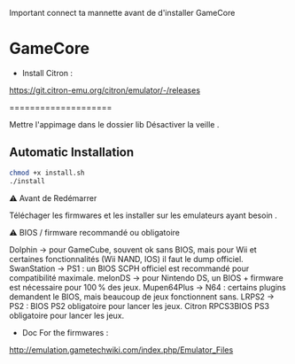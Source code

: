 
Important connect ta mannette avant de d'installer GameCore 

# GameCore

- Install Citron :

[https://git.citron-emu.org/citron/emulator/-/releases
](https://git.citron-emu.org/citron/emulator/-/releases)

====================


Mettre l'appimage dans le dossier lib
Désactiver la veille .

## Automatic Installation
```sh
chmod +x install.sh
./install
```
⚠️ Avant de Redémarrer

Téléchager les firmwares et les installer sur les emulateurs ayant besoin .


⚠️ BIOS / firmware recommandé ou obligatoire

Dolphin → pour GameCube, souvent ok sans BIOS, mais pour Wii et certaines fonctionnalités (Wii NAND, IOS) il faut le dump officiel.
SwanStation → PS1 : un BIOS SCPH officiel est recommandé pour compatibilité maximale.
melonDS → pour Nintendo DS, un BIOS + firmware est nécessaire pour 100 % des jeux.
Mupen64Plus → N64 : certains plugins demandent le BIOS, mais beaucoup de jeux fonctionnent sans.
LRPS2 → PS2 : BIOS PS2 obligatoire pour lancer les jeux.
Citron
RPCS3BIOS PS3 obligatoire pour lancer les jeux.

- Doc For the firmwares :

http://emulation.gametechwiki.com/index.php/Emulator_Files
